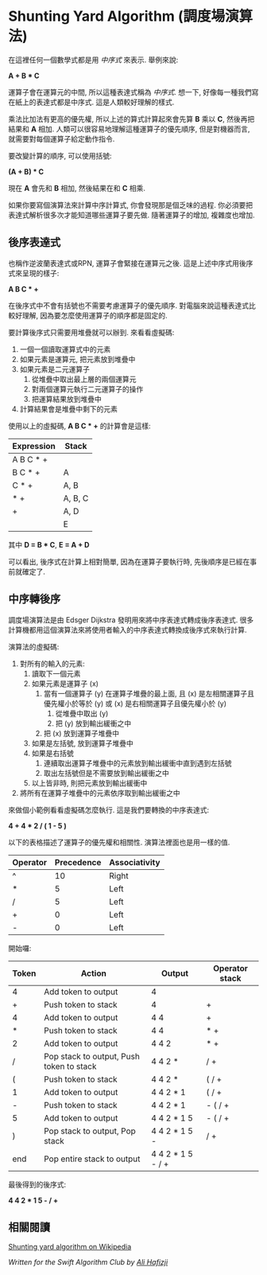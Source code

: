 # Shunting Yard Algorithm (調度場演算法)

<!--
Any mathematics we write is expressed in a notation known as *infix notation*. For example:
-->
在這裡任何一個數學式都是用 *中序式* 來表示. 舉例來說:

**A + B * C**

<!--
The operator is placed in between the operands, hence the expression is said to be in *infix* form. If you think about it, any expression that you write on a piece of paper will always be in infix form. This is what we humans understand.

Multiplication has higher precedence than addition, so when the above expression is evaluated you would first multiply **B** and **C**, and then add the result to **A**. We humans can easily understand the precedence of operators, but a machine needs to be given instructions about each operator. 

To change the order of evaluation, we can use parentheses:
-->

運算子會在運算元的中間, 所以這種表達式稱為 *中序式*. 想一下, 好像每一種我們寫在紙上的表達式都是中序式. 這是人類較好理解的樣式.

乘法比加法有更高的優先權, 所以上述的算式計算起來會先算 **B** 乘以 **C**, 然後再把結果和 **A** 相加. 人類可以很容易地理解這種運算子的優先順序, 但是對機器而言, 就需要對每個運算子給定動作指令.

要改變計算的順序, 可以使用括號:

**(A + B) * C**

<!--
Now **A** is first added to **B** and then the sum is multiplied by **C**.

If you were to write an algorithm that parsed and evaluated expressions in infix notation you will realize that it's a tedious process. You'd have to parse the expression multiple times to know what operation to perform first. As the number of operators increase so does the complexity.
-->

現在 **A** 會先和 **B** 相加, 然後結果在和 **C** 相乘.

如果你要寫個演算法來計算中序計算式, 你會發現那是個乏味的過程. 你必須要把表達式解析很多次才能知道哪些運算子要先做. 隨著運算子的增加, 複雜度也增加.

<!--
## Postfix notation

In postfix notation, also known as Reverse Polish Notation or RPN, the operators come after the corresponding operands. Here is the postfix representation of the example from the previous section:
-->


## 後序表達式

也稱作逆波蘭表達式或RPN, 運算子會緊接在運算元之後. 這是上述中序式用後序式來呈現的樣子:

**A B C * +**

<!--
An expression in postfix form will not have any parentheses and neither will you have to worry about scanning for operator precedence. This makes it easy for the computer to evaluate expressions, since the order in which the operators need to be applied is fixed.

Evaluating a postfix expression is easily done using a stack. Here is the pseudocode:

1. Read the postfix expression token by token
2. If the token is an operand, push it onto the stack
3. If the token is a binary operator,
    1. Pop the two topmost operands from the stack
    2. Apply the binary operator to the two operands
    3. Push the result back onto the stack
4. Finally, the value of the whole postfix expression remains in the stack

Using the above pseudocode, the evaluation of **A B C * +** would be as follows:
-->

在後序式中不會有括號也不需要考慮運算子的優先順序. 對電腦來說這種表達式比較好理解, 因為要怎麼使用運算子的順序都是固定的.

要計算後序式只需要用堆疊就可以辦到. 來看看虛擬碼:

1. 一個一個讀取運算式中的元素
2. 如果元素是運算元, 把元素放到堆疊中
3. 如果元素是二元運算子
	1. 從堆疊中取出最上層的兩個運算元
	2. 對兩個運算元執行二元運算子的操作
	3. 把運算結果放到堆疊中
4. 計算結果會是堆疊中剩下的元素

使用以上的虛擬碼, **A B C * +** 的計算會是這樣:


| Expression    | Stack   |
| ------------- | --------|
| A B C * +     |         |
| B C * +       | A       |
| C * +         | A, B    |
| * +           | A, B, C |
| +             | A, D    |
|               | E       |

<!--
Where **D = B * C** and **E = A + D.**

As seen above, a postfix operation is relatively easy to evaluate as the order in which the operators need to be applied is pre-decided.
-->

其中 **D = B * C**, **E = A + D**

可以看出, 後序式在計算上相對簡單, 因為在運算子要執行時, 先後順序是已經在事前就確定了.

<!--
## Converting infix to postfix

The shunting yard algorithm was invented by Edsger Dijkstra to convert an infix expression to postfix. Many calculators use this algorithm to convert the expression being entered to postfix form.

Here is the psedocode of the algorithm:

1. For all the input tokens:
    1. Read the next token
    2. If token is an operator (x)
        1. While there is an operator (y) at the top of the operators stack and either (x) is left-associative and its precedence is less or equal to that of (y), or (x) is right-associative and its precedence is less than (y)
            1. Pop (y) from the stack
            2. Add (y) output buffer
        2. Push (x) on the stack
    3. Else if token is left parenthesis, then push it on the stack
    4. Else if token is a right parenthesis
        1. Until the top token (from the stack) is left parenthesis, pop from the stack to the output buffer
        2. Also pop the left parenthesis but don’t include it in the output buffer
    7. Else add token to output buffer
2. Pop any remaining operator tokens from the stack to the output

Let's take a small example and see how the pseudocode works. Here is the infix expression to convert:
-->

## 中序轉後序

調度場演算法是由 Edsger Dijkstra 發明用來將中序表達式轉成後序表達式. 很多計算機都用這個演算法來將使用者輸入的中序表達式轉換成後序式來執行計算.

演算法的虛擬碼:

1. 對所有的輸入的元素:
	1. 讀取下一個元素
	2. 如果元素是運算子 (x)
		1. 當有一個運算子 (y) 在運算子堆疊的最上面, 且 (x) 是左相關運算子且優先權小於等於 (y) 或 (x) 是右相關運算子且優先權小於 (y)
			1. 從堆疊中取出 (y)
			2. 把 (y) 放到輸出緩衝之中
		2. 把 (x) 放到運算子堆疊中
	3. 如果是左括號, 放到運算子堆疊中
	4. 如果是右括號
		1. 連續取出運算子堆疊中的元素放到輸出緩衝中直到遇到左括號
		2. 取出左括號但是不需要放到輸出緩衝之中
	5. 以上皆非時, 則把元素放到輸出緩衝中
2. 將所有在運算子堆疊中的元素依序取到輸出緩衝之中

來做個小範例看看虛擬碼怎麼執行. 這是我們要轉換的中序表達式:

**4 + 4 * 2 / ( 1 - 5 )**

<!--
The following table describes the precedence and the associativity for each operator. The same values are used in the algorithm.
-->

以下的表格描述了運算子的優先權和相關性. 演算法裡面也是用一樣的值.


| Operator | Precedence   | Associativity   |
| ---------| -------------| ----------------|
| ^        | 10           | Right           |
| *        | 5            | Left            |
| /        | 5            | Left            |
| +        | 0            | Left            |
| -        | 0            | Left            |

<!--
Here we go:
-->

開始囉:

| Token | Action                                      | Output            | Operator stack |
|-------|---------------------------------------------|-------------------|----------------|
| 4     | Add token to output                         | 4                 |                |
| +     | Push token to stack                         | 4                 | +              |
| 4     | Add token to output                         | 4 4               | +              |
| *     | Push token to stack                         | 4 4               | * +            |
| 2     | Add token to output                         | 4 4 2             | * +            |
| /     | Pop stack to output, Push token to stack | 4 4 2 *           | / +            |
| (     | Push token to stack                         | 4 4 2 *           | ( / +          |
| 1     | Add token to output                         | 4 4 2 * 1         | ( / +          |
| -     | Push token to stack                         | 4 4 2 * 1         | - ( / +        |
| 5     | Add token to output                         | 4 4 2 * 1 5       | - ( / +        |
| )     | Pop stack to output, Pop stack           | 4 4 2 * 1 5 -     | /  +           |
| end   | Pop entire stack to output                  | 4 4 2 * 1 5 - / + |                |

<!--
We end up with the postfix expression:
-->

最後得到的後序式:

**4 4 2 * 1 5 - / +**

<!--
# See also
-->

## 相關閱讀
 
[Shunting yard algorithm on Wikipedia](https://en.wikipedia.org/wiki/Shunting-yard_algorithm)

*Written for the Swift Algorithm Club by [Ali Hafizji](http://www.github.com/aliHafizji)*